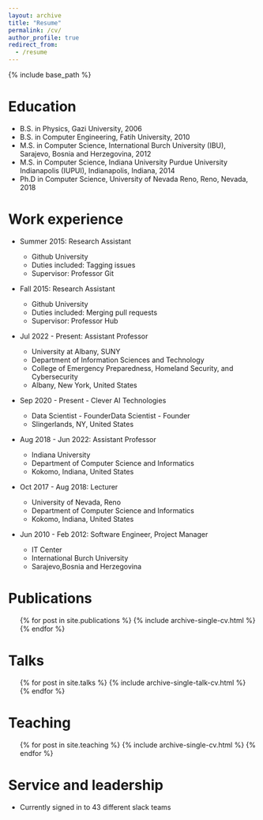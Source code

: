 ```yaml
---
layout: archive
title: "Resume"
permalink: /cv/
author_profile: true
redirect_from:
  - /resume
---
```


{% include base_path %}

Education
======
* B.S. in Physics, Gazi University, 2006
* B.S. in Computer Engineering, Fatih University, 2010
* M.S. in Computer Science, International Burch University (IBU), Sarajevo, Bosnia and Herzegovina, 2012
* M.S. in Computer Science, Indiana University Purdue University Indianapolis (IUPUI), Indianapolis, Indiana, 2014
* Ph.D in Computer Science, University of Nevada Reno, Reno, Nevada, 2018

Work experience
======
* Summer 2015: Research Assistant
  * Github University
  * Duties included: Tagging issues
  * Supervisor: Professor Git

* Fall 2015: Research Assistant
  * Github University
  * Duties included: Merging pull requests
  * Supervisor: Professor Hub
  

* Jul 2022 - Present: Assistant Professor
  * University at Albany, SUNY 
  * Department of Information Sciences and Technology
  * College of Emergency Preparedness, Homeland Security, and Cybersecurity
  * Albany, New York, United States

* Sep 2020 - Present - Clever AI Technologies 
  * Data Scientist - FounderData Scientist - Founder
  * Slingerlands, NY, United States
  
* Aug 2018 - Jun 2022: Assistant Professor
  * Indiana University 
  * Department of Computer Science and Informatics
  * Kokomo, Indiana, United States

* Oct 2017 - Aug 2018: Lecturer
  * University of Nevada, Reno 
  * Department of Computer Science and Informatics
  * Kokomo, Indiana, United States

* Jun 2010 - Feb 2012: Software Engineer, Project Manager
  * IT Center
  * International Burch University
  * Sarajevo,Bosnia and Herzegovina

Publications
======
  <ul>{% for post in site.publications %}
    {% include archive-single-cv.html %}
  {% endfor %}</ul>
  
Talks
======
  <ul>{% for post in site.talks %}
    {% include archive-single-talk-cv.html %}
  {% endfor %}</ul>
  
Teaching
======
  <ul>{% for post in site.teaching %}
    {% include archive-single-cv.html %}
  {% endfor %}</ul>
  
Service and leadership
======
* Currently signed in to 43 different slack teams
